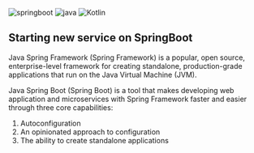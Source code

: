 ![springboot](https://user-images.githubusercontent.com/20155657/131171981-51609bcc-13a5-4108-a658-4687f8ddbdbe.png)
![java](https://user-images.githubusercontent.com/20155657/131172025-09154fcf-3160-4fb2-bb40-2fd2764ae43c.png)
![Kotlin](https://user-images.githubusercontent.com/20155657/131172745-686cd077-0a2d-4535-8e2f-8fa421008d4c.png)


## Starting new service on SpringBoot

Java Spring Framework (Spring Framework) is a popular, open source, enterprise-level framework for creating standalone, production-grade applications that run on the Java Virtual Machine (JVM).

Java Spring Boot (Spring Boot) is a tool that makes developing web application and microservices with Spring Framework faster and easier through three core capabilities:
1. Autoconfiguration
2. An opinionated approach to configuration
3. The ability to create standalone applications
